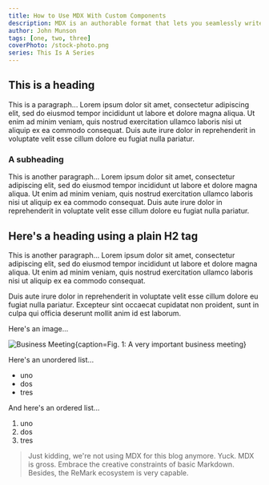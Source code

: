 ```yaml
---
title: How to Use MDX With Custom Components
description: MDX is an authorable format that lets you seamlessly write JSX in your markdown documents. You can import components, such as interactive charts or alerts, and embed them within your content. This makes writing long-form content with components a blast.
author: John Munson
tags: [one, two, three]
coverPhoto: /stock-photo.png
series: This Is A Series
---
```


## This is a heading

This is a paragraph... Lorem ipsum dolor sit amet, consectetur adipiscing elit, sed do eiusmod tempor incididunt ut labore et dolore magna aliqua. Ut enim ad minim veniam, quis nostrud exercitation ullamco laboris nisi ut aliquip ex ea commodo consequat. Duis aute irure dolor in reprehenderit in voluptate velit esse cillum dolore eu fugiat nulla pariatur.

### A subheading

This is another paragraph... Lorem ipsum dolor sit amet, consectetur adipiscing elit, sed do eiusmod tempor incididunt ut labore et dolore magna aliqua. Ut enim ad minim veniam, quis nostrud exercitation ullamco laboris nisi ut aliquip ex ea commodo consequat. Duis aute irure dolor in reprehenderit in voluptate velit esse cillum dolore eu fugiat nulla pariatur.

<h2>Here's a heading using a plain H2 tag</h2>

This is another paragraph... Lorem ipsum dolor sit amet, consectetur adipiscing elit, sed do eiusmod tempor incididunt ut labore et dolore magna aliqua. Ut enim ad minim veniam, quis nostrud exercitation ullamco laboris nisi ut aliquip ex ea commodo consequat.

Duis aute irure dolor in reprehenderit in voluptate velit esse cillum dolore eu fugiat nulla pariatur. Excepteur sint occaecat cupidatat non proident, sunt in culpa qui officia deserunt mollit anim id est laborum.

Here's an image...

![Business Meeting{caption=Fig. 1: A very important business meeting}](/business-meeting.jpg)

Here's an unordered list...

- uno
- dos
- tres

And here's an ordered list...

1. uno
2. dos
3. tres

> Just kidding, we're not using MDX for this blog anymore. Yuck. MDX is gross. Embrace the creative constraints of basic Markdown. Besides, the ReMark ecosystem is very capable.
